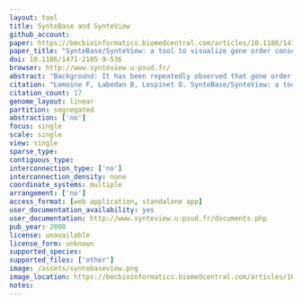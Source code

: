 ```yaml
---
layout: tool 
title: SynteBase and SynteView
github_account: 
paper: https://bmcbioinformatics.biomedcentral.com/articles/10.1186/1471-2105-9-536
paper_title: "SynteBase/SynteView: a tool to visualize gene order conservation in prokaryotic genomes"
doi: 10.1186/1471-2105-9-536
browser: http://www.synteview.u-psud.fr/
abstract: "Background: It has been repeatedly observed that gene order is rapidly lost in prokaryotic genomes. However, persistent synteny blocks are found when comparing more or less distant species. These genes that remain consistently adjacent are appealing candidates for the study of genome evolution and a more accurate definition of their functional role. Such studies require visualizing conserved synteny blocks in a large number of genomes at all taxonomic distances. Results: After comparing nearly 600 completely sequenced genomes encompassing the whole prokaryotic tree of life, the computed synteny data were assembled in a relational database, SynteBase. SynteView was designed to visualize conserved synteny blocks in a large number of genomes after choosing one of them as a reference. SynteView functions with data stored either in SynteBase or in a home-made relational database of personal data. In addition, this software can compute on-the-fly and display the distribution of synteny blocks which are conserved in pairs of genomes. This tool has been designed to provide a wealth of information on each positional orthologous gene, to be user-friendly and customizable. It is also possible to download sequences of genes belonging to these synteny blocks for further studies. SynteView is accessible through Java Webstart at http://www.synteview.u-psud.fr. Conclusion: SynteBase answers queries about gene order conservation and SynteView visualizes the obtained results in a flexible and powerful way which provides a comparative overview of the conserved synteny in a large number of genomes, whatever their taxonomic distances."
citation: "Lemoine F, Labedan B, Lespinet O. SynteBase/SynteView: a tool to visualize gene order conservation in prokaryotic genomes. BMC Bioinformatics. bmcbioinformatics.biomedcentral …; 2008;9: 536."
citation_count: 17
genome_layout: linear
partition: segregated
abstraction: ['no']
focus: single
scale: single
view: single
sparse_type: 
contiguous_type: 
interconnection_type: ['no']
interconnection_density: none
coordinate_systems: multiple
arrangement: ['no']
access_format: [web application, standalone app]
user_documentation_availability: yes
user_documentation: http://www.synteview.u-psud.fr/documents.php
pub_year: 2008
license: unavailable
license_form: unknown
supported_species: 
supported_files: ['other']
image: /assets/syntebaseview.png
image_location: https://bmcbioinformatics.biomedcentral.com/articles/10.1186/1471-2105-9-536/figures/4
notes: 
---
```

